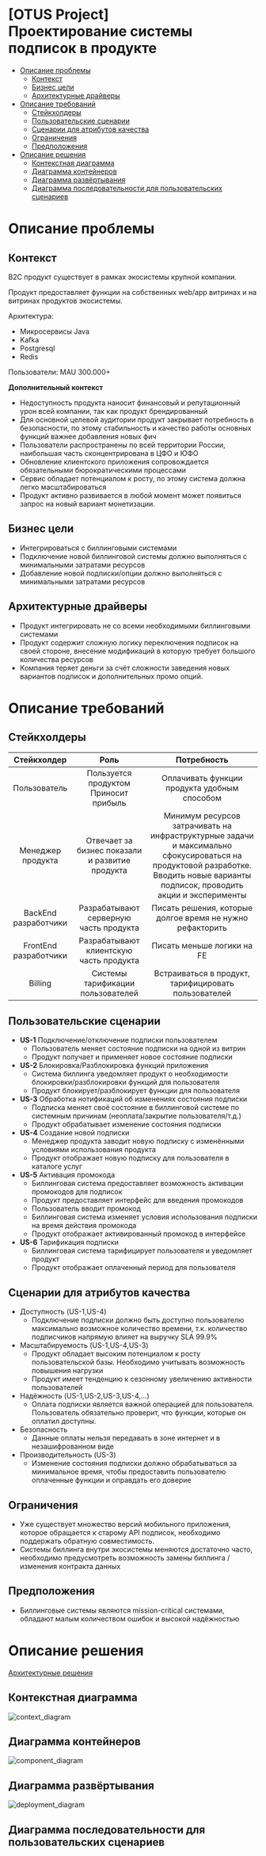 # [OTUS Project]<br>Проектирование системы подписок в продукте<!-- omit from toc --> 

- [Описание проблемы](#описание-проблемы)
  - [Контекст](#контекст)
  - [Бизнес цели](#бизнес-цели)
  - [Архитектурные драйверы](#архитектурные-драйверы)
- [Описание требований](#описание-требований)
  - [Стейкхолдеры](#стейкхолдеры)
  - [Пользовательские сценарии](#пользовательские-сценарии)
  - [Сценарии для атрибутов качества](#сценарии-для-атрибутов-качества)
  - [Ограничения](#ограничения)
  - [Предположения](#предположения)
- [Описание решения](#описание-решения)
  - [Контекстная диаграмма](#контекстная-диаграмма)
  - [Диаграмма контейнеров](#диаграмма-контейнеров)
  - [Диаграмма развёртывания](#диаграмма-развёртывания)
  - [Диаграмма последовательности для пользовательских сценариев](#диаграмма-последовательности-для-пользовательских-сценариев)


# Описание проблемы

## Контекст 
B2C продукт существует в рамках экосистемы крупной компании.

Продукт предоставляет функции на собственных web/app витринах и на витринах продуктов экосистемы.

Архитектура: 
* Микросервисы Java
* Kafka
* Postgresql
* Redis

Пользователи: MAU 300.000+ 

**Дополнительный контекст**
* Недоступность продукта наносит финансовый и репутационный урон всей компании, так как продукт брендированный 
* Для основной целевой  аудитории продукт закрывает потребность в безопасности, по этому стабильность и качество работы основных функций важнее добавления новых фич
* Пользователи распространены по всей территории России, наибольшая часть сконцентрирована в ЦФО и ЮФО
* Обновление клиентского приложения сопровождается обязательными бюрократическими процессами 
* Сервис обладает потенциалом к росту, по этому система должна легко масштабироваться
* Продукт активно развивается в любой момент может появиться запрос на новый вариант монетизации.

## Бизнес цели

* Интегрироваться с биллинговыми системами
* Подключение новой биллинговой системы должно выполняться с минимальными затратами ресурсов
* Добавление новой подписки/опции должно выполняться с минимальными затратами ресурсов

## Архитектурные драйверы

* Продукт интегрировать не со всеми необходимыми биллинговыми системами 
* Продукт содержит сложную логику переключения подписок на своей стороне, внесение модификаций в которую требует большого количества ресурсов
* Компания теряет деньги за счёт сложности заведения новых вариантов подписок и дополнительных промо опций.

# Описание требований

## Стейкхолдеры

Стейкхолдер | Роль | Потребность
:---: | :---: | :---:
Пользователь|Пользуется продуктом Приносит прибыль| Оплачивать функции продукта удобным способом
Менеджер продукта| Отвечает за бизнес показали и развитие продукта|Минимум ресурсов затрачивать на инфраструктурные задачи и максимально сфокусироваться на продуктовой разработке. Вводить новые варианты подписок, проводить акции и эксперименты
BackEnd разработчики| Разрабатывают серверную часть продукта| Писать решения, которые долгое время не нужно рефакторить
FrontEnd разработчики| Разрабатывают клиентскую часть продукта|Писать меньше логики на FE
Billing| Системы тарификации пользователей| Встраиваться в продукт, тарифицировать пользователей

## Пользовательские сценарии

* **US-1** Подключение/отключение подписки пользователем
  * Пользователь меняет состояние подписки на одной из витрин
  * Продукт получает и применяет новое состояние подписки
* **US-2** Блокировка/Разблокировка функций приложения
  * Система биллинга уведомляет продукт о необходимости блокировки/разблокировки функций для пользователя
  * Продукт блокирует/разблокирует функции для пользователя
* **US-3** Обработка нотификаций об изменениях состояния подписки
  * Подписка меняет своё состояние в биллинговой системе по системным причинам (неоплата/закрытие пользователя/т.д.)
  * Продукт обрабатывает изменение состояния подписки
* **US-4** Создание новой подписки
  * Менеджер продукта заводит новую подписку с изменёнными условиями использования продукта
  * Продукт отображает новую подписку для пользователя в каталоге услуг
* **US-5** Активация промокода 
  * Биллинговая система предоставляет возможность активации промокодов для подписок 
  * Продукт предоставляет интерфейс для введения промокодов
  * Пользователь вводит промокод 
  * Биллинговая система изменяет условия использования подписки на время действия промокода 
  * Продукт отображает активированный промокод в интерфейсе
* **US-6** Тарификация подписки
  * Биллинговая система тарифицирует пользователя и уведомляет продукт
  * Продукт отображает оплаченный период для пользователя

## Сценарии для атрибутов качества

* Доступность (US-1,US-4)
  * Подключение подписки должно быть доступно пользователю максимально возможное количество времени, т.к. количество подписчиков напрямую влияет на выручку SLA 99.9%
* Масштабируемость (US-1,US-4,US-3)
  * Продукт обладает высоким потенциалом к росту пользовательской базы. Необходимо учитывать возможность повышения нагрузки
  * Продукт имеет тенденцию к сезонному увеличению активности пользователей
* Надёжность (US-1,US-2,US-3,US-4,...)
  * Оплата подписки является важной операцией для пользователя. Пользователь обязательно проверит, что функции, которые он оплатил доступны.
* Безопасность
  * Данные оплаты нельзя передавать в зоне интернет и в незашифрованном виде
* Производительность (US-3)
  * Изменение состояния подписки должно обрабатываться за минимальное время, чтобы предоставить пользователю оплаченные функции и оправдать его доверие

## Ограничения 
* Уже существует множество версий мобильного приложения, которое обращается к старому API подписок, необходимо поддержать обратную совместимость.
* Системы биллинга внутри экосистемы меняются достаточно часто, необходимо предусмотреть возможность замены биллинга / изменения контракта данных

## Предположения 
* Биллинговые системы являются mission-critical системами, обладают малым количеством ошибок и высокой надёжностью

# Описание решения
[Архитектурные решения](./ADRs)
## Контекстная диаграмма
![context_diagram](./Diagrams/context_diagram_billing_system.png)
## Диаграмма контейнеров
![component_diagram](./Diagrams/component_diagram_billing_system.png)

## Диаграмма развёртывания 
![deployment_diagram](./Diagrams/deployment_diagram_billing_system.png)

## Диаграмма последовательности для пользовательских сценариев
